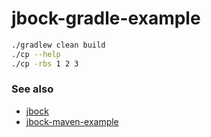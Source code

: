 # jbock-gradle-example

````sh
./gradlew clean build
./cp --help
./cp -rbs 1 2 3
````

### See also

* [jbock](https://github.com/jbock-java/jbock)
* [jbock-maven-example](https://github.com/jbock-java/jbock-maven-example)

